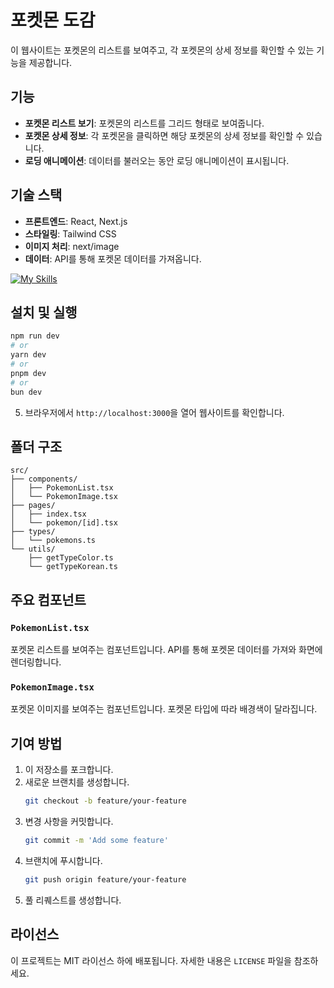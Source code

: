 # 포켓몬 도감

이 웹사이트는 포켓몬의 리스트를 보여주고, 각 포켓몬의 상세 정보를 확인할 수 있는 기능을 제공합니다.

## 기능

- **포켓몬 리스트 보기**: 포켓몬의 리스트를 그리드 형태로 보여줍니다.
- **포켓몬 상세 정보**: 각 포켓몬을 클릭하면 해당 포켓몬의 상세 정보를 확인할 수 있습니다.
- **로딩 애니메이션**: 데이터를 불러오는 동안 로딩 애니메이션이 표시됩니다.

## 기술 스택

- **프론트엔드**: React, Next.js
- **스타일링**: Tailwind CSS
- **이미지 처리**: next/image
- **데이터**: API를 통해 포켓몬 데이터를 가져옵니다.

[![My Skills](https://skillicons.dev/icons?i=ts,react,nextjs,git,&theme=light)](https://skillicons.dev)

## 설치 및 실행
```bash
npm run dev
# or
yarn dev
# or
pnpm dev
# or
bun dev
```
5. 브라우저에서 `http://localhost:3000`을 열어 웹사이트를 확인합니다.

## 폴더 구조

```plaintext
src/
├── components/
│   ├── PokemonList.tsx
│   └── PokemonImage.tsx
├── pages/
│   ├── index.tsx
│   └── pokemon/[id].tsx
├── types/
│   └── pokemons.ts
└── utils/
    ├── getTypeColor.ts
    └── getTypeKorean.ts
```

## 주요 컴포넌트

### `PokemonList.tsx`

포켓몬 리스트를 보여주는 컴포넌트입니다. API를 통해 포켓몬 데이터를 가져와 화면에 렌더링합니다.

### `PokemonImage.tsx`

포켓몬 이미지를 보여주는 컴포넌트입니다. 포켓몬 타입에 따라 배경색이 달라집니다.

## 기여 방법

1. 이 저장소를 포크합니다.
2. 새로운 브랜치를 생성합니다.
    ```bash
    git checkout -b feature/your-feature
    ```
3. 변경 사항을 커밋합니다.
    ```bash
    git commit -m 'Add some feature'
    ```
4. 브랜치에 푸시합니다.
    ```bash
    git push origin feature/your-feature
    ```
5. 풀 리퀘스트를 생성합니다.

## 라이선스

이 프로젝트는 MIT 라이선스 하에 배포됩니다. 자세한 내용은 `LICENSE` 파일을 참조하세요.
```
